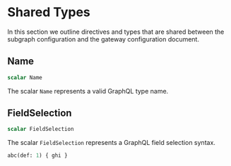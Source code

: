 # Shared Types

In this section we outline directives and types that are shared between the subgraph configuration and the gateway configuration document.

## Name

```graphql
scalar Name
```

The scalar `Name` represents a valid GraphQL type name.

## FieldSelection

```graphql
scalar FieldSelection
```

The scalar `FieldSelection` represents a GraphQL field selection syntax.

```graphql example
abc(def: 1) { ghi }
```
